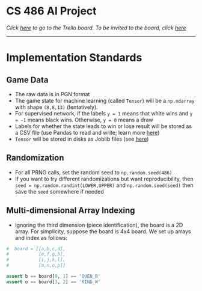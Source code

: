 # CS 486 AI Project

*Click [here](https://trello.com/b/2Wdlaxlf/chessai) to go to the Trello board. To be invited to the board, click [here](https://trello.com/invite/b/2Wdlaxlf/bcad7282d063878f5bb25b9e438caea5/chessai)*

------

# Implementation Standards

## Game Data

* The raw data is in PGN format 
* The game state for machine learning (called `Tensor`) will be a `np.ndarray` with shape `(8,8,13)` (tentatively).
* For supervised network, if the labels `y = 1` means that white wins and `y = -1` means black wins. Otherwise, `y = 0` means a draw
* Labels for whether the state leads to win or lose result will be stored as a CSV file (use Pandas to read and write; learn more [here](https://www.learnpython.org/en/Pandas_Basics))
* `Tensor` will be stored in disks as Joblib files (see [here](https://joblib.readthedocs.io/en/latest/persistence.html#a-simple-example))  

## Randomization

* For all PRNG calls, set the random seed to `np.random.seed(486)`
* If you want to try different randomizations but want reproducibility, then `seed = np.random.randint(LOWER,UPPER)` and `np.random.seed(seed)` then save the `seed` somewhere if needed

## Multi-dimensional Array Indexing

* Ignoring the third dimension (piece identification), the board is a 2D array. For simplicity, suppose the board is 4x4 board. We set up arrays and index as follows:

```python
#  board = [[a,b,c,d],
#           [e,f,g,h],
#           [i,j,k,l],
#           [m,n,o,p]]

assert b == board[0, 1] == 'QUEN_B'
assert o == board[3, 2] == 'KING_W'
```

